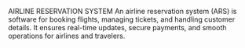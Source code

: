 AIRLINE RESERVATION SYSTEM 
An airline reservation system (ARS) is software for booking flights, managing tickets, and handling customer details. It ensures real-time updates, secure payments, and smooth operations for airlines and travelers.
